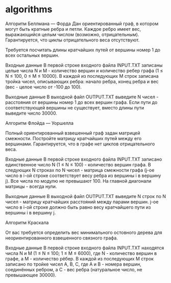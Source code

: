 # algorithms
Алгоритм Беллмана — Форда
Дан ориентированный граф, в котором могут быть кратные ребра и петли. Каждое ребро имеет вес, выражающийся целым числом (возможно, отрицательным). Гарантируется, что циклы отрицательного веса отсутствуют.

Требуется посчитать длины кратчайших путей от вершины номер 1 до всех остальных вершин.

Входные данные
В первой строке входного файла INPUT.TXT записаны целые числа N и M - количество вершин и количество ребер графа (1 ≤ N ≤ 100, 0 ≤ M ≤ 10000). В каждой из последующих M строк записана тройка чисел, описывающих ребра: начало ребра, конец ребра и вес (вес - целое число от -100 до 100).

Выходные данные
В выходной файл OUTPUT.TXT выведите N чисел - расстояния от вершины номер 1 до всех вершин графа. Если пути до соответствующей вершины не существует, вместо длины пути выведите число 30000.

Алгоритм Флойда — Уоршелла

Полный ориентированный взвешенный граф задан матрицей смежности. Постройте матрицу кратчайших путей между его вершинами. Гарантируется, что в графе нет циклов отрицательного веса.

Входные данные
В первой строке входного файла INPUT.TXT записано единственное число N (1 ≤ N ≤ 100) - количество вершин графа. В следующих N строках по N чисел - матрица смежности графа (j-ое число в i-ой строке соответствует весу ребра из вершины i в вершину j). Все числа по модулю не превышают 100. На главной диагонали матрицы - всегда нули.

Выходные данные
В выходной файл OUTPUT.TXT выведите N строк по N чисел - матрицу кратчайших расстояний между парами вершин. j-ое число в i-ой строке должно быть равно весу кратчайшего пути из вершины i в вершину j.

Алгоритм Краскала

От вас требуется определить вес минимального остовного дерева для неориентированного взвешенного связного графа.

Входные данные
В первой строке входного файла INPUT.TXT находятся числа N и M (1 ≤ N ≤ 100; 1 ≤ M ≤ 6000), где N - количество вершин в графе, а M - количество рёбер. В каждой из последующих M строк записано по тройке чисел A, B, C, где A и B - номера вершин, соединённых ребром, а C - вес ребра (натуральное число, не превышающее 30000).
